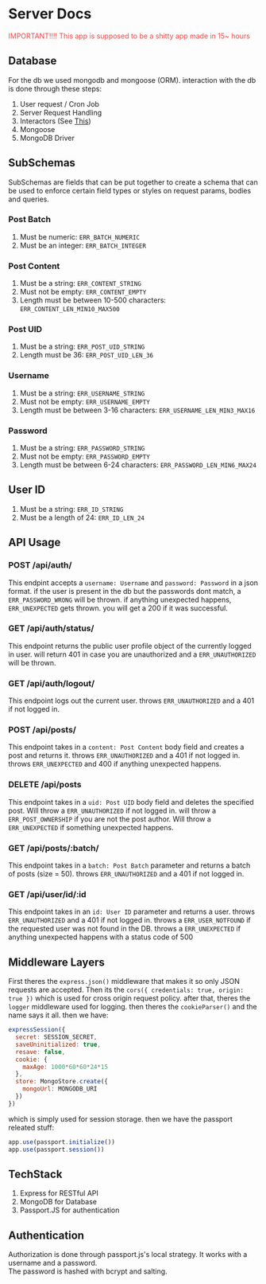 # Server Docs

<p style="color:#F64444">IMPORTANT!!!! This app is supposed to be a shitty app made in 15~ hours</p>

## Database

For the db we used mongodb and mongoose (ORM). interaction with the db is done through these steps:

1. User request / Cron Job
2. Server Request Handling
3. Interactors (See [This](https://medium.com/expedia-group-tech/onion-architecture-deed8a554423))
4. Mongoose
5. MongoDB Driver

## SubSchemas

SubSchemas are fields that can be put together to create a schema that can be used to enforce certain field types or styles on request params, bodies and queries.

### Post Batch

1. Must be numeric: `ERR_BATCH_NUMERIC`
2. Must be an integer: `ERR_BATCH_INTEGER`

### Post Content

1. Must be a string: `ERR_CONTENT_STRING`
2. Must not be empty: `ERR_CONTENT_EMPTY`
3. Length must be between 10-500 characters: `ERR_CONTENT_LEN_MIN10_MAX500`

### Post UID

1. Must be a string: `ERR_POST_UID_STRING`
2. Length must be 36: `ERR_POST_UID_LEN_36`

### Username

1. Must be a string: `ERR_USERNAME_STRING`
2. Must not be empty: `ERR_USERNAME_EMPTY`
3. Length must be between 3-16 characters: `ERR_USERNAME_LEN_MIN3_MAX16`

### Password

1. Must be a string: `ERR_PASSWORD_STRING`
2. Must not be empty: `ERR_PASSWORD_EMPTY`
3. Length must be between 6-24 characters: `ERR_PASSWORD_LEN_MIN6_MAX24`

## User ID

1. Must be a string: `ERR_ID_STRING`
2. Must be a length of 24: `ERR_ID_LEN_24`

## API Usage

### POST /api/auth/

This endpint accepts a `username: Username` and `password: Password` in a json format. if the user is present in the db but the passwords dont match, a `ERR_PASSWORD_WRONG` will be thrown. if anything unexpected happens, `ERR_UNEXPECTED` gets thrown. you will get a 200 if it was successful.

### GET /api/auth/status/

This endpoint returns the public user profile object of the currently logged in user. will return 401 in case you are unauthorized and a `ERR_UNAUTHORIZED` will be thrown.

### GET /api/auth/logout/

This endpoint logs out the current user. throws `ERR_UNAUTHORIZED` and a 401 if not logged in.

### POST /api/posts/

This endpoint takes in a `content: Post Content` body field and creates a post and returns it. throws `ERR_UNAUTHORIZED` and a 401 if not logged in. throws `ERR_UNEXPECTED` and 400 if anything unexpected happens.

### DELETE /api/posts

This endpoint takes in a `uid: Post UID` body field and deletes the specified post. Will throw a `ERR_UNAUTHORIZED` if not logged in. will throw a `ERR_POST_OWNERSHIP` if you are not the post author. Will throw a `ERR_UNEXPECTED` if something unexpected happens.

### GET /api/posts/:batch/

This endpoint takes in a `batch: Post Batch` parameter and returns a batch of posts (size = 50). throws `ERR_UNAUTHORIZED` and a 401 if not logged in.

### GET /api/user/id/:id

This endpoint takes in an `id: User ID` parameter and returns a user. throws `ERR_UNAUTHORIZED` and a 401 if not logged in. throws a `ERR_USER_NOTFOUND` if the requested user was not found in the DB. throws a `ERR_UNEXPECTED` if anything unexpected happens with a status code of 500

## Middleware Layers

First theres the `express.json()` middleware that makes it so only JSON requests are accepted. Then its the `cors({ credentials: true, origin: true })` which is used for cross origin request policy. after that, theres the `logger` middleware used for logging. then theres the `cookieParser()` and the name says it all. then we have:

```javascript
expressSession({
  secret: SESSION_SECRET,
  saveUninitialized: true,
  resave: false,
  cookie: {
    maxAge: 1000*60*60*24*15
  },
  store: MongoStore.create({
    mongoUrl: MONGODB_URI
  })
})
```

which is simply used for session storage. then we have the passport releated stuff:

```javascript
app.use(passport.initialize())
app.use(passport.session())
```

## TechStack

1. Express for RESTful API
2. MongoDB for Database
3. Passport.JS for authentication

## Authentication

Authorization is done through passport.js's local strategy. It works with a username and a password.<br/>
The password is hashed with bcrypt and salting.